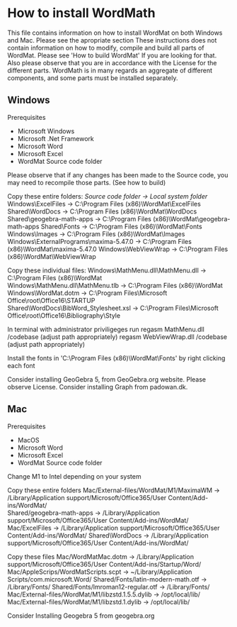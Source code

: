 # How to install WordMath

This file contains information on how to install WordMat on both Windows and Mac. Please see the apropriate section
These instructions does not contain information on how to modify, compile and build all parts of WordMat. Please see 'How to build WordMat' If you are looking for that.
Also please observe that you are in accordance with the License for the different parts. WordMath is in many regards an aggregate of different components, and some parts must be installed separately.

## Windows

Prerequisites
- Microsoft Windows
- Microsoft .Net Framework
- Microsoft Word
- Microsoft Excel
- WordMat Source code folder

Please observe that if any changes has been made to the Source code, you may need to recompile those parts. (See how to build)

Copy these entire folders: 
*Source code folder           ->  Local system folder*
Windows\ExcelFiles           ->  C:\Program Files (x86)\WordMat\ExcelFiles  
Shared\WordDocs              ->  C:\Program Files (x86)\WordMat\WordDocs
Shared\geogebra-math-apps    ->  C:\Program Files (x86)\WordMat\geogebra-math-apps 
Shared\Fonts                 ->  C:\Program Files (x86)\WordMat\Fonts
Windows\Images               ->  C:\Program Files (x86)\WordMat\Images
Windows\ExternalPrograms\maxima-5.47.0  ->  C:\Program Files (x86)\WordMat\maxima-5.47.0
Windows\WebViewWrap          ->  C:\Program Files (x86)\WordMat\WebViewWrap

Copy these individual files:
Windows\MathMenu.dll\MathMenu.dll  ->    C:\Program Files (x86)\WordMat\
Windows\MathMenu.dll\MathMenu.tlb  ->    C:\Program Files (x86)\WordMat\
Windows\WordMat.dotm               ->    C:\Program Files\Microsoft Office\root\Office16\STARTUP\
Shared\WordDocs\BibWord_Stylesheet.xsl -> C:\Program Files\Microsoft Office\root\Office16\Bibliography\Style

In terminal with administrator priviligeges run 
regasm MathMenu.dll /codebase              (adjust path appropriately)
regasm WebViewWrap.dll /codebase           (adjust path appropriately)

Install the fonts in 'C:\Program Files (x86)\WordMat\Fonts' by right clicking each font

Consider installing GeoGebra 5, from GeoGebra.org website. Please observe License.
Consider installing Graph from padowan.dk.

## Mac

Prerequisites
- MacOS
- Microsoft Word
- Microsoft Excel
- WordMat Source code folder

Change M1 to Intel depending on your system

Copy these entire folders
Mac/External-files/WordMat/M1/MaximaWM    ->    /Library/Application support/Microsoft/Office365/User Content/Add-ins/WordMat/       
Shared/geogebra-math-apps    ->     /Library/Application support/Microsoft/Office365/User Content/Add-ins/WordMat/ 
Mac/ExcelFiles               ->     /Library/Application support/Microsoft/Office365/User Content/Add-ins/WordMat/ 
Shared\WordDocs              ->     /Library/Application support/Microsoft/Office365/User Content/Add-ins/WordMat/

Copy these files 
Mac/WordMatMac.dotm  ->  /Library/Application support/Microsoft/Office365/User Content/Add-ins/Startup/Word/
Mac/AppleScrips/WordMatScripts.scpt    ->   ~/Library/Application Scripts/com.microsoft.Word/
Shared/Fonts/latin-modern-math.otf                 ->    /Library/Fonts/
Shared/Fonts/lmroman12-regular.otf                 ->    /Library/Fonts/
Mac/External-files/WordMat/M1/libzstd.1.5.5.dylib  ->   /opt/local/lib/
Mac/External-files/WordMat/M1/libzstd.1.dylib      ->   /opt/local/lib/

Consider Installing Geogebra 5 from geogebra.org

